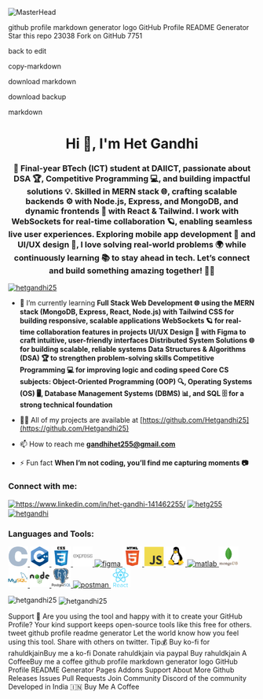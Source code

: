 ![MasterHead](https://www.careerguide.com/career/wp-content/uploads/2020/02/cs-an.gif)

github profile markdown generator logo
GitHub Profile README Generator
Star this repo
23038
Fork on GitHub
7751

back to edit

copy-markdown

download markdown

download backup

markdown
<h1 align="center">Hi 👋, I'm Het Gandhi</h1>
<h3 align="center">🚀 Final-year BTech (ICT) student at DAIICT, passionate about DSA 🏆, Competitive Programming 💻, and building impactful solutions 💡. Skilled in MERN stack 🌐, crafting scalable backends ⚙️ with Node.js, Express, and MongoDB, and dynamic frontends 🎨 with React & Tailwind. I work with WebSockets for real-time collaboration 🪐, enabling seamless live user experiences. Exploring mobile app development 📱 and UI/UX design 🎨, I love solving real-world problems 🌍 while continuously learning 📚 to stay ahead in tech. Let’s connect and build something amazing together! 🤝🚀</h3>

<p align="left"> <a href="https://github.com/ryo-ma/github-profile-trophy"><img src="https://github-profile-trophy.vercel.app/?username=hetgandhi25" alt="hetgandhi25" /></a> </p>

- 🌱 I’m currently learning **Full Stack Web Development 🌐 using the MERN stack (MongoDB, Express, React, Node.js) with Tailwind CSS for building responsive, scalable applications WebSockets 🪐 for real-time collaboration features in projects UI/UX Design 🎨 with Figma to craft intuitive, user-friendly interfaces Distributed System Solutions 🌐 for building scalable, reliable systems Data Structures & Algorithms (DSA) 🏆 to strengthen problem-solving skills Competitive Programming 💻 for improving logic and coding speed Core CS subjects: Object-Oriented Programming (OOP) 🔍, Operating Systems (OS) 🖥️, Database Management Systems (DBMS) 📊, and SQL 🗄️ for a strong technical foundation**

- 👨‍💻 All of my projects are available at [https://github.com/Hetgandhi25](https://github.com/Hetgandhi25)

- 📫 How to reach me **gandhihet255@gmail.com**

- ⚡ Fun fact **When I’m not coding, you’ll find me capturing moments 📷**

<h3 align="left">Connect with me:</h3>
<p align="left">
<a href="https://linkedin.com/in/https://www.linkedin.com/in/het-gandhi-141462255/" target="blank"><img align="center" src="https://raw.githubusercontent.com/rahuldkjain/github-profile-readme-generator/master/src/images/icons/Social/linked-in-alt.svg" alt="https://www.linkedin.com/in/het-gandhi-141462255/" height="30" width="40" /></a>
<a href="https://codeforces.com/profile/hetg255" target="blank"><img align="center" src="https://raw.githubusercontent.com/rahuldkjain/github-profile-readme-generator/master/src/images/icons/Social/codeforces.svg" alt="hetg255" height="30" width="40" /></a>
<a href="https://www.leetcode.com/hetgandhi" target="blank"><img align="center" src="https://raw.githubusercontent.com/rahuldkjain/github-profile-readme-generator/master/src/images/icons/Social/leet-code.svg" alt="hetgandhi" height="30" width="40" /></a>
</p>

<h3 align="left">Languages and Tools:</h3>
<p align="left"> <a href="https://www.cprogramming.com/" target="_blank" rel="noreferrer"> <img src="https://raw.githubusercontent.com/devicons/devicon/master/icons/c/c-original.svg" alt="c" width="40" height="40"/> </a> <a href="https://www.w3schools.com/cpp/" target="_blank" rel="noreferrer"> <img src="https://raw.githubusercontent.com/devicons/devicon/master/icons/cplusplus/cplusplus-original.svg" alt="cplusplus" width="40" height="40"/> </a> <a href="https://www.w3schools.com/css/" target="_blank" rel="noreferrer"> <img src="https://raw.githubusercontent.com/devicons/devicon/master/icons/css3/css3-original-wordmark.svg" alt="css3" width="40" height="40"/> </a> <a href="https://expressjs.com" target="_blank" rel="noreferrer"> <img src="https://raw.githubusercontent.com/devicons/devicon/master/icons/express/express-original-wordmark.svg" alt="express" width="40" height="40"/> </a> <a href="https://www.figma.com/" target="_blank" rel="noreferrer"> <img src="https://www.vectorlogo.zone/logos/figma/figma-icon.svg" alt="figma" width="40" height="40"/> </a> <a href="https://www.w3.org/html/" target="_blank" rel="noreferrer"> <img src="https://raw.githubusercontent.com/devicons/devicon/master/icons/html5/html5-original-wordmark.svg" alt="html5" width="40" height="40"/> </a> <a href="https://developer.mozilla.org/en-US/docs/Web/JavaScript" target="_blank" rel="noreferrer"> <img src="https://raw.githubusercontent.com/devicons/devicon/master/icons/javascript/javascript-original.svg" alt="javascript" width="40" height="40"/> </a> <a href="https://www.linux.org/" target="_blank" rel="noreferrer"> <img src="https://raw.githubusercontent.com/devicons/devicon/master/icons/linux/linux-original.svg" alt="linux" width="40" height="40"/> </a> <a href="https://www.mathworks.com/" target="_blank" rel="noreferrer"> <img src="https://upload.wikimedia.org/wikipedia/commons/2/21/Matlab_Logo.png" alt="matlab" width="40" height="40"/> </a> <a href="https://www.mongodb.com/" target="_blank" rel="noreferrer"> <img src="https://raw.githubusercontent.com/devicons/devicon/master/icons/mongodb/mongodb-original-wordmark.svg" alt="mongodb" width="40" height="40"/> </a> <a href="https://www.mysql.com/" target="_blank" rel="noreferrer"> <img src="https://raw.githubusercontent.com/devicons/devicon/master/icons/mysql/mysql-original-wordmark.svg" alt="mysql" width="40" height="40"/> </a> <a href="https://nodejs.org" target="_blank" rel="noreferrer"> <img src="https://raw.githubusercontent.com/devicons/devicon/master/icons/nodejs/nodejs-original-wordmark.svg" alt="nodejs" width="40" height="40"/> </a> <a href="https://www.postgresql.org" target="_blank" rel="noreferrer"> <img src="https://raw.githubusercontent.com/devicons/devicon/master/icons/postgresql/postgresql-original-wordmark.svg" alt="postgresql" width="40" height="40"/> </a> <a href="https://postman.com" target="_blank" rel="noreferrer"> <img src="https://www.vectorlogo.zone/logos/getpostman/getpostman-icon.svg" alt="postman" width="40" height="40"/> </a> <a href="https://reactjs.org/" target="_blank" rel="noreferrer"> <img src="https://raw.githubusercontent.com/devicons/devicon/master/icons/react/react-original-wordmark.svg" alt="react" width="40" height="40"/> </a> </p>

<p><img align="left" src="https://github-readme-stats.vercel.app/api/top-langs?username=hetgandhi25&show_icons=true&locale=en&layout=compact" alt="hetgandhi25" /></p>

<p>&nbsp;<img align="center" src="https://github-readme-stats.vercel.app/api?username=hetgandhi25&show_icons=true&locale=en" alt="hetgandhi25" /></p>

Support 🙏
Are you using the tool and happy with it to create your GitHub Profile?
Your kind support keeps open-source tools like this free for others.
tweet github profile readme generator
Let the world know how you feel using this tool. Share with others on twitter.
Tip💰
Buy ko-fi for rahuldkjainBuy me a ko-fi
Donate rahuldkjain via paypal
Buy rahuldkjain A CoffeeBuy me a coffee
github profile markdown generator logo
GitHub Profile README Generator
Pages
Addons
Support
About
More
Github
Releases
Issues
Pull Requests
Join Community
Discord of the community
Developed in India 🇮🇳
Buy Me A Coffee
